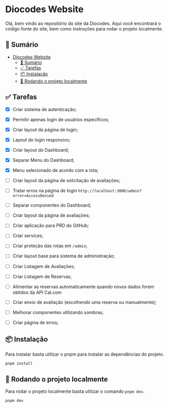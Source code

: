 # Diocodes Website

Olá, bem vindo ao repositório do site da Diocodes. Aqui você encontrará o código fonte do site, bem como instruções para rodar o projeto localmente.

## 📝 Sumário

- [Diocodes Website](#diocodes-website)
  - [📝 Sumário](#-sumário)
  - [✅ Tarefas](#-tarefas)
  - [📦 Instalação](#-instalação)
  - [🚀 Rodando o projeto localmente](#-rodando-o-projeto-localmente)

## ✅ Tarefas

- [x] Criar sistema de autenticação;
- [x] Permitir apenas login de usuários específicos;
- [x] Criar layout da página de login;
- [x] Layout do login responsivo;
- [x] Criar layout do Dashboard;
- [x] Separar Menu do Dashboard;
- [X] Menu selecionado de acordo com a rota;
- [ ] Criar layout da página de solicitação de avaliações;
- [ ] Tratar erros na página de login `http://localhost:3000/admin?error=AccessDenied`
- [ ] Separar componentes do Dashboard;
- [ ] Criar layout da página de avaliações;

- [ ] Criar aplicação para PRD do GitHub;
- [ ] Criar services;
- [ ] Criar proteção das rotas em `/admin`;
- [ ] Criar layout base para sistema de administração;
- [ ] Criar Listagem de Avaliações;
- [ ] Criar Listagem de Reservas;
- [ ] Alimentar as reservas automaticamente quando novos dados forem obtidos da API Cal.com
- [ ] Criar envio de avaliação (escolhendo uma reserva ou manualmente);
- [ ] Melhorar componentes utilizando sombras;
- [ ] Criar página de erros;

## 📦 Instalação

Para instalar basta utilizar o pnpm para instalar as dependências do projeto.

```bash
pnpm install
```

## 🚀 Rodando o projeto localmente

Para rodar o projeto localmente basta utilizar o comando `pnpm dev`.

```bash
pnpm dev
```
